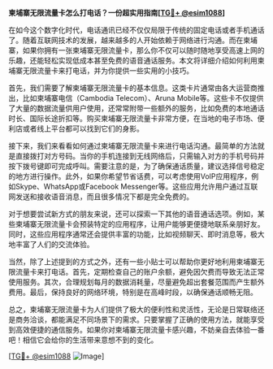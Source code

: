 **柬埔寨无限流量卡怎么打电话？一份超实用指南[[TG💪+ @esim1088](https://t.me/s/esim1088)]**

在如今这个数字化时代，电话通讯已经不仅仅局限于传统的固定电话或者手机通话了。随着互联网技术的发展，越来越多的人开始依赖于网络进行沟通。而在柬埔寨，如果你拥有一张柬埔寨无限流量卡，那么你不仅可以随时随地享受高速上网的乐趣，还能轻松实现低成本甚至免费的语音通话服务。本文将详细介绍如何利用柬埔寨无限流量卡来打电话，并为你提供一些实用的小技巧。

首先，我们需要了解柬埔寨无限流量卡的基本信息。这类卡片通常由各大运营商推出，比如柬埔寨电信（Cambodia Telecom）、Aruna Mobile等。这些卡不仅提供了大量的数据流量供用户使用，还常常附带一些额外的服务，比如免费的本地通话时长、国际长途折扣等。购买柬埔寨无限流量卡非常方便，在当地的电子市场、便利店或者线上平台都可以找到它们的身影。

接下来，我们来看看如何通过柬埔寨无限流量卡来进行电话沟通。最简单的方法就是直接拨打对方号码。当你的手机连接到无线网络后，只需输入对方的手机号码并按下拨号键即可完成呼叫。需要注意的是，为了确保通话质量，建议选择信号稳定的地方进行操作。此外，如果你希望节省话费，可以考虑使用VoIP应用程序，例如Skype、WhatsApp或Facebook Messenger等。这些应用允许用户通过互联网发送和接收语音消息，而且很多情况下都是完全免费的。

对于想要尝试新方式的朋友来说，还可以探索一下其他的语音通话选项。例如，某些柬埔寨无限流量卡会预装特定的应用程序，让用户能够更便捷地联系亲朋好友。同时，这些应用程序通常还会提供丰富的功能，比如视频聊天、即时消息等，极大地丰富了人们的交流体验。

当然，除了上述提到的方式之外，还有一些小贴士可以帮助你更好地利用柬埔寨无限流量卡来打电话。首先，定期检查自己的账户余额，避免因欠费而导致无法正常使用服务。其次，合理规划每月的数据消耗量，尽量避免超出套餐范围而产生额外费用。最后，保持良好的网络环境，特别是在高峰时段，以确保通话顺畅无阻。

总之，柬埔寨无限流量卡为人们提供了极大的便利性和灵活性，无论是日常联络还是商务洽谈，都能满足不同场景下的需求。只要掌握了正确的使用方法，就能享受到高效便捷的通信服务。如果你对柬埔寨无限流量卡感兴趣，不妨亲自去体验一番吧！相信它会给你的生活带来意想不到的变化。

[[TG💪+ @esim1088](https://t.me/s/esim1088) ![Image](https://i.postimg.cc/4NQfJmqS/Snipaste-2025-05-13-00-14-12.png)]